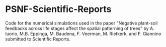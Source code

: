 # PSNF-Scientific-Reports
Code for the numerical simulations used in the paper "Negative plant-soil feedbacks across life stages affect the spatial patterning of trees" by A. Iuorio,  M.B. Eppinga, M. Baudena, F. Veerman, M. Rietkerk, and F. Giannino submitted to Scientific Reports.
